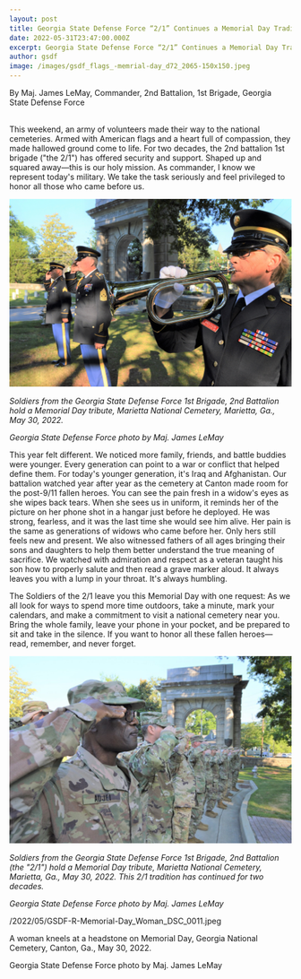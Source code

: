 ```yaml
---
layout: post
title: Georgia State Defense Force “2/1” Continues a Memorial Day Tradition
date: 2022-05-31T23:47:00.000Z
excerpt: Georgia State Defense Force “2/1” Continues a Memorial Day Tradition
author: gsdf
image: /images/gsdf_flags_-memrial-day_d72_2065-150x150.jpeg
---
```

By Maj. James LeMay, Commander, 2nd Battalion, 1st Brigade, Georgia State Defense Force

\
This weekend, an army of volunteers made their way to the national cemeteries. Armed with American flags and a heart full of compassion, they made hallowed ground come to life. For two decades, the 2nd battalion 1st brigade ("the 2/1") has offered security and support. Shaped up and squared away—this is our holy mission. As commander, I know we represent today's military. We take the task seriously and feel privileged to honor all those who came before us.

![Soldiers from the Georgia State Defense Force 1st Brigade, 2nd Battalion hold a Memorial Day tribute, Marietta National Cemetery, Marietta, Ga., May 30, 2022.](/images/original-t1-dress-blues_lighter_li33a_playing-the-bugle-photo_save-as-dsc_0067-for-ewrc-1-.jpg)

*Soldiers from the Georgia State Defense Force 1st Brigade, 2nd Battalion hold a Memorial Day tribute, Marietta National Cemetery, Marietta, Ga., May 30, 2022.*

*Georgia State Defense Force photo by Maj. James LeMay*

This year felt different. We noticed more family, friends, and battle buddies were younger. Every generation can point to a war or conflict that helped define them. For today's younger generation, it's Iraq and Afghanistan. Our battalion watched year after year as the cemetery at Canton made room for the post-9/11 fallen heroes. You can see the pain fresh in a widow's eyes as she wipes back tears. When she sees us in uniform, it reminds her of the picture on her phone shot in a hangar just before he deployed. He was strong, fearless, and it was the last time she would see him alive. Her pain is the same as generations of widows who came before her. Only hers still feels new and present. We also witnessed fathers of all ages bringing their sons and daughters to help them better understand the true meaning of sacrifice. We watched with admiration and respect as a veteran taught his son how to properly salute and then read a grave marker aloud. It always leaves you with a lump in your throat. It's always humbling. 

The Soldiers of the 2/1 leave you this Memorial Day with one request: As we all look for ways to spend more time outdoors, take a minute, mark your calendars, and make a commitment to visit a national cemetery near you. Bring the whole family, leave your phone in your pocket, and be prepared to sit and take in the silence. If you want to honor all these fallen heroes—read, remember, and never forget.

![Soldiers from the Georgia State Defense Force 1st Brigade, 2nd Battalion (the "2/1") hold a Memorial Day tribute, Marietta National Cemetery, Marietta, Ga., May 30, 2022. This 2/1 tradition has continued for two decades.](/images/gsdf-adj-44-memorial-day-salute_-dsc_0058-1024x680.jpeg)

*Soldiers from the Georgia State Defense Force 1st Brigade, 2nd Battalion (the "2/1") hold a Memorial Day tribute, Marietta National Cemetery, Marietta, Ga., May 30, 2022. This 2/1 tradition has continued for two decades.* 

*Georgia State Defense Force photo by Maj. James LeMay*

/2022/05/GSDF-R-Memorial-Day_Woman_DSC_0011.jpeg

A woman kneels at a headstone on Memorial Day, Georgia National Cemetery, Canton, Ga., May 30, 2022. 

Georgia State Defense Force photo by Maj. James LeMay